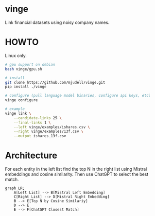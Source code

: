 # vinge

Link financial datasets using noisy company names.

# HOWTO

Linux only.

```bash
# gpu support on debian
bash vinge/gpu.sh

# install
git clone https://github.com/mjudell/vinge.git
pip install ./vinge

# configure (pull language model binaries, configure api keys, etc)
vinge configure

# example
vinge link \
    --candidate-links 25 \
    --final-links 1 \
    --left vinge/examples/ishares.csv \
    --right vinge/examples/13f.csv \
    --output ishares_13f.csv
```

# Architecture

For each entity in the left list find the top N in the right list using Mistral embeddings and cosine similarity. Then use ChatGPT to select the best match.

```mermaid
graph LR;
    A[Left List] --> B[Mistral Left Embedding]
    C[Right List] --> D[Mistral Right Embedding]
    B --> E[Top N by Cosine Similariy]
    D --> E
    E --> F[ChatGPT Closest Match]
```


